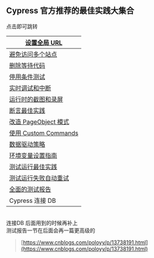 
## Cypress 官方推荐的最佳实践大集合
点击即可跳转

| [设置全局 URL](https://www.cnblogs.com/poloyy/p/13738202.html) |
| --- |
| [避免访问多个站点](https://www.cnblogs.com/poloyy/p/13738361.html) |
| [删除等待代码](https://www.cnblogs.com/poloyy/p/13738529.html) |
| [停用条件测试](https://www.cnblogs.com/poloyy/p/13739349.html) |
| [实时调试和中断](https://www.cnblogs.com/poloyy/p/13739864.html) |
| [运行时的截图和录屏](https://www.cnblogs.com/poloyy/p/13743099.html) |
| [断言最佳实践](https://www.cnblogs.com/poloyy/p/13744006.html) |
| [改造 PageObject 模式](https://www.cnblogs.com/poloyy/p/13804226.html) |
| [使用 Custom Commands](https://www.cnblogs.com/poloyy/p/13808675.html) |
| [数据驱动策略](https://www.cnblogs.com/poloyy/p/13814787.html) |
| [环境变量设置指南](https://www.cnblogs.com/poloyy/p/13840462.html) |
| [测试运行最佳实践](https://www.cnblogs.com/poloyy/p/13830031.html) |
| [测试运行失败自动重试](https://www.cnblogs.com/poloyy/p/13821860.html) |
| [全面的测试报告](https://www.cnblogs.com/poloyy/p/13030898.html) |
| Cypress 连接 DB |

   
连接DB 后面用到的时候再补上  
测试报告一节在后面会再一篇更高级的

> [https://www.cnblogs.com/poloyy/p/13738191.html](https://www.cnblogs.com/poloyy/p/13738191.html)

